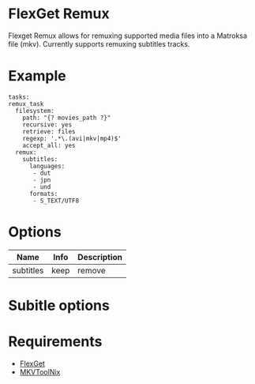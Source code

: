 FlexGet Remux
=============

Flexget Remux allows for remuxing supported media files into a Matroksa file (mkv). 
Currently supports remuxing subtitles tracks.

Example
=======

    tasks:
    remux_task
      filesystem:
        path: "{? movies_path ?}"
        recursive: yes
        retrieve: files
        regexp: '.*\.(avi|mkv|mp4)$'
        accept_all: yes
      remux:
        subtitles:
          languages:
           - dut
           - jpn
           - und
          formats:
           - S_TEXT/UTF8

Options
=======

| Name  | Info | Description |
| ------------- | --------- | --------- |
| subtitles  | keep|remove|dict  | |


Subitle options
===============


Requirements
============

- [FlexGet](https://github.com/Flexget/Flexget)
- [MKVToolNix](https://mkvtoolnix.download)